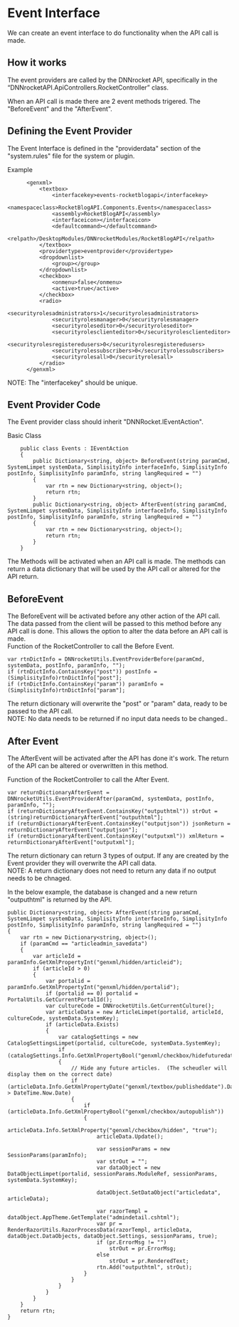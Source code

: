 ﻿# Event Interface
We can create an event interface to do functionality when the API call is made.
## How it works
The event providers are called by the DNNrocket API, specifically in the “DNNrocketAPI.ApiControllers.RocketController” class.  

When an API call is made there are 2 event methods trigered.  The "BeforeEvent" and the "AfterEvent".

## Defining the Event Provider
The Event Interface is defined in the "providerdata" section of the "system.rules" file for the system or plugin.  

Example
```
	  <genxml>
		  <textbox>
			  <interfacekey>events-rocketblogapi</interfacekey>
			  <namespaceclass>RocketBlogAPI.Components.Events</namespaceclass>
			  <assembly>RocketBlogAPI</assembly>
			  <interfaceicon></interfaceicon>
			  <defaultcommand></defaultcommand>
			  <relpath>/DesktopModules/DNNrocketModules/RocketBlogAPI</relpath>
		  </textbox>
		  <providertype>eventprovider</providertype>
		  <dropdownlist>
			  <group></group>
		  </dropdownlist>
		  <checkbox>
			  <onmenu>false</onmenu>
			  <active>true</active>
		  </checkbox>
		  <radio>
			  <securityrolesadministrators>1</securityrolesadministrators>
			  <securityrolesmanager>0</securityrolesmanager>
			  <securityroleseditor>0</securityroleseditor>
			  <securityrolesclienteditor>0</securityrolesclienteditor>
			  <securityrolesregisteredusers>0</securityrolesregisteredusers>
			  <securityrolessubscribers>0</securityrolessubscribers>
			  <securityrolesall>0</securityrolesall>
		  </radio>
	  </genxml>	  

```
NOTE: The "interfacekey" should be unique.

## Event Provider Code
The Event provider class should inherit "DNNRocket.IEventAction".  

Basic Class
```
    public class Events : IEventAction
    {
        public Dictionary<string, object> BeforeEvent(string paramCmd, SystemLimpet systemData, SimplisityInfo interfaceInfo, SimplisityInfo postInfo, SimplisityInfo paramInfo, string langRequired = "")
        {
            var rtn = new Dictionary<string, object>();
            return rtn;
        }
        public Dictionary<string, object> AfterEvent(string paramCmd, SystemLimpet systemData, SimplisityInfo interfaceInfo, SimplisityInfo postInfo, SimplisityInfo paramInfo, string langRequired = "")
        {
            var rtn = new Dictionary<string, object>();
            return rtn;
        }
    }

```

The Methods will be activated when an API call is made. The methods can return a data dictionary that will be used by the API call or altered for the API return.  

## BeforeEvent
The BeforeEvent will be activated before any other action of the API call. 
The data passed from the client will be passed to this method before any API call is done.  This allows the option to alter the data before an API call is made.  
Function of the RocketController to call the Before Event.
```
var rtnDictInfo = DNNrocketUtils.EventProviderBefore(paramCmd, systemData, postInfo, paramInfo, "");
if (rtnDictInfo.ContainsKey("post")) postInfo = (SimplisityInfo)rtnDictInfo["post"];
if (rtnDictInfo.ContainsKey("param")) paramInfo = (SimplisityInfo)rtnDictInfo["param"];
```
The return dictionary will overwrite the "post" or "param" data, ready to be passed to the API call.   
NOTE: No data needs to be returned if no input data needs to be changed..

## After Event
The AfterEvent will be activated after the API has done it's work.  The return of the API can be altered or overwritten in this method.  

Function of the RocketController to call the After Event.
```
var returnDictionaryAfterEvent = DNNrocketUtils.EventProviderAfter(paramCmd, systemData, postInfo, paramInfo, "");
if (returnDictionaryAfterEvent.ContainsKey("outputhtml")) strOut = (string)returnDictionaryAfterEvent["outputhtml"];
if (returnDictionaryAfterEvent.ContainsKey("outputjson")) jsonReturn = returnDictionaryAfterEvent["outputjson"];
if (returnDictionaryAfterEvent.ContainsKey("outputxml")) xmlReturn = returnDictionaryAfterEvent["outputxml"];
```
The return dictionary can return 3 types of output.  If any are created by the Event provider they will overwrite the API call data.  
NOTE: A return dictionary does not need to return any data if no output needs to be chnaged.

In the below example, the database is changed and a new return "outputhtml" is returned by the API.
```
public Dictionary<string, object> AfterEvent(string paramCmd, SystemLimpet systemData, SimplisityInfo interfaceInfo, SimplisityInfo postInfo, SimplisityInfo paramInfo, string langRequired = "")
{
    var rtn = new Dictionary<string, object>();
    if (paramCmd == "articleadmin_savedata")
    {
        var articleId = paramInfo.GetXmlPropertyInt("genxml/hidden/articleid");
        if (articleId > 0)
        {
            var portalid = paramInfo.GetXmlPropertyInt("genxml/hidden/portalid");
            if (portalid == 0) portalid = PortalUtils.GetCurrentPortalId();
            var cultureCode = DNNrocketUtils.GetCurrentCulture();
            var articleData = new ArticleLimpet(portalid, articleId, cultureCode, systemData.SystemKey);
            if (articleData.Exists)
            {
                var catalogSettings = new CatalogSettingsLimpet(portalid, cultureCode, systemData.SystemKey);
                if (catalogSettings.Info.GetXmlPropertyBool("genxml/checkbox/hidefuturedates"))
                {
                    // Hide any future articles.  (The scheudler will display them on the correct date)
                    if (articleData.Info.GetXmlPropertyDate("genxml/textbox/publisheddate").Date > DateTime.Now.Date)
                    {
                        if (articleData.Info.GetXmlPropertyBool("genxml/checkbox/autopublish"))
                        {
                            articleData.Info.SetXmlProperty("genxml/checkbox/hidden", "true");
                            articleData.Update();

                            var sessionParams = new SessionParams(paramInfo);
                            var strOut = "";
                            var dataObject = new DataObjectLimpet(portalid, sessionParams.ModuleRef, sessionParams, systemData.SystemKey);

                            dataObject.SetDataObject("articledata", articleData);

                            var razorTempl = dataObject.AppTheme.GetTemplate("admindetail.cshtml");
                            var pr = RenderRazorUtils.RazorProcessData(razorTempl, articleData, dataObject.DataObjects, dataObject.Settings, sessionParams, true);
                            if (pr.ErrorMsg != "")
                                strOut = pr.ErrorMsg;
                            else
                                strOut = pr.RenderedText;
                            rtn.Add("outputhtml", strOut);
                        }
                    }
                }
            }
        }
    }
    return rtn;
}
```